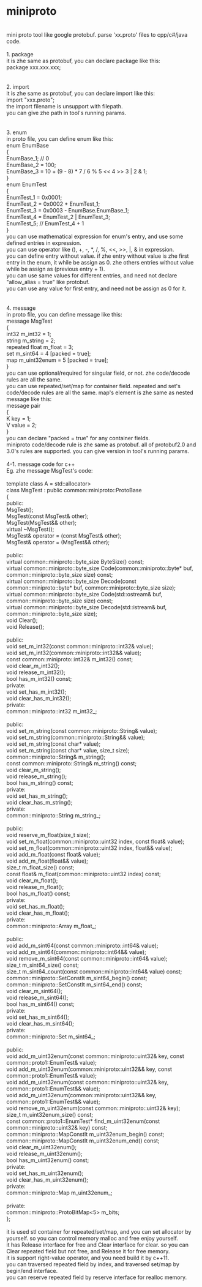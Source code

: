 # miniproto</br>
</br>
mini proto tool like google protobuf. parse 'xx.proto' files to cpp/c#/java code.</br>
</br>
1. package</br>
it is zhe same as protobuf, you can declare package like this:</br>
package xxx.xxx.xxx;</br>
</br>
</br>
2. import</br>
it is zhe same as protobuf, you can declare import like this:</br>
import "xxx.proto";</br>
the import filename is unsupport with filepath.</br>
you can give zhe path in tool's running params.</br>
</br>
</br>
3. enum</br>
in proto file, you can define enum like this:</br>
enum EnumBase</br>
{</br>
	EnumBase_1; // 0</br>
	EnumBase_2 = 100;</br>
	EnumBase_3 = 10 + (9 - 8) * 7 / 6 % 5 << 4 >> 3 | 2 & 1;</br>
}</br>
enum EnumTest</br>
{</br>
	EnumTest_1 = 0x0001;</br>
	EnumTest_2 = 0x0002 + EnumTest_1;</br>
	EnumTest_3 = 0x0003 - EnumBase.EnumBase_1;</br>
	EnumTest_4 = EnumTest_2 | EnumTest_3;</br>
	EnumTest_5; // EnumTest_4 + 1</br>
}</br>
you can use mathematical expression for enum's entry, and use some defined entries in expression.</br>
you can use operator like (), +, -, *, /, %, <<, >>, |, & in expression.</br>
you can define entry without value. if zhe entry without value is zhe first entry in the enum, it while be assign as 0. zhe others entries without value while be assign as (previous entry + 1).</br>
you can use same values for different entries, and need not declare "allow_alias = true" like protobuf.</br>
you can use any value for first entry, and need not be assign as 0 for it.</br>
</br>
</br>
4. message</br>
in proto file, you can define message like this:</br>
message MsgTest</br>
{</br>
	int32 m_int32 = 1;</br>
	string m_string = 2;</br>
	repeated float m_float = 3;</br>
	set<sint64> m_sint64 = 4 [packed = true];</br>
	map<uint32, EnumTest> m_uint32enum = 5 [packed = true];</br>
}</br>
you can use optional/required for singular field, or not. zhe code/decode rules are all the same.</br>
you can use repeated/set/map for container field. repeated and set's code/decode rules are all the same. map's element is zhe same as nested message like this:</br>
message pair</br>
{</br>
    K key = 1;</br>
    V value = 2;</br>
}</br>
you can declare "packed = true" for any container fields.</br>
miniproto code/decode rule is zhe same as protobuf. all of protobuf2.0 and 3.0's rules are supported. you can give version in tool's running params.</br>
</br>
4-1. message code for c++</br>
Eg. zhe message MsgTest's code:</br>
</br>
template <template<typename> class A = std::allocator> </br>
class MsgTest : public common::miniproto::ProtoBase </br>
{</br>
public:</br>
	MsgTest(); </br>
	MsgTest(const MsgTest<A>& other); </br>
	MsgTest(MsgTest<A>&& other); </br>
	virtual ~MsgTest(); </br>
	MsgTest<A>& operator = (const MsgTest<A>& other); </br>
	MsgTest<A>& operator = (MsgTest<A>&& other);</br>
</br>
public:</br>
	virtual common::miniproto::byte_size ByteSize() const; </br>
	virtual common::miniproto::byte_size Code(common::miniproto::byte* buf, common::miniproto::byte_size size) const; </br>
	virtual common::miniproto::byte_size Decode(const common::miniproto::byte* buf, common::miniproto::byte_size size); </br>
	virtual common::miniproto::byte_size Code(std::ostream& buf, common::miniproto::byte_size size) const; </br>
	virtual common::miniproto::byte_size Decode(std::istream& buf, common::miniproto::byte_size size);</br>
	void Clear(); </br>
	void Release(); </br>
</br>
public:</br>
	void set_m_int32(const common::miniproto::int32& value); </br>
	void set_m_int32(common::miniproto::int32&& value);</br>
	const common::miniproto::int32& m_int32() const; </br>
	void clear_m_int32(); </br>
	void release_m_int32(); </br>
	bool has_m_int32() const; </br>
private:</br>
	void set_has_m_int32(); </br>
	void clear_has_m_int32(); </br>
private:</br>
	common::miniproto::int32 m_int32_; </br>
</br>
public:</br>
	void set_m_string(const common::miniproto::String<A>& value); </br>
	void set_m_string(common::miniproto::String<A>&& value);</br>
	void set_m_string(const char* value);</br>
	void set_m_string(const char* value, size_t size);</br>
	common::miniproto::String<A>& m_string(); </br>
	const common::miniproto::String<A>& m_string() const; </br>
	void clear_m_string(); </br>
	void release_m_string(); </br>
	bool has_m_string() const;</br>
private:</br>
	void set_has_m_string();</br>
	void clear_has_m_string();</br>
private:</br>
	common::miniproto::String<A> m_string_; </br>
</br>
public:</br>
	void reserve_m_float(size_t size); </br>
	void set_m_float(common::miniproto::uint32 index, const float& value); </br>
	void set_m_float(common::miniproto::uint32 index, float&& value);</br>
	void add_m_float(const float& value); </br>
	void add_m_float(float&& value);</br>
	size_t m_float_size() const; </br>
	const float& m_float(common::miniproto::uint32 index) const; </br>
	void clear_m_float(); </br>
	void release_m_float(); </br>
	bool has_m_float() const; </br>
private:</br>
	void set_has_m_float();</br>
	void clear_has_m_float();</br>
private:</br>
	common::miniproto::Array<float, A> m_float_; </br>
</br>
public:</br>
	void add_m_sint64(const common::miniproto::int64& value); </br>
	void add_m_sint64(common::miniproto::int64&& value);</br>
	void remove_m_sint64(const common::miniproto::int64& value); </br>
	size_t m_sint64_size() const; </br>
	size_t m_sint64_count(const common::miniproto::int64& value) const; </br>
	common::miniproto::SetConstIt<common::miniproto::int64, A> m_sint64_begin() const; </br>
	common::miniproto::SetConstIt<common::miniproto::int64, A> m_sint64_end() const;</br>
	void clear_m_sint64(); </br>
	void release_m_sint64(); </br>
	bool has_m_sint64() const; </br>
private:</br>
	void set_has_m_sint64();</br>
	void clear_has_m_sint64();</br>
private:</br>
	common::miniproto::Set<common::miniproto::int64, A> m_sint64_; </br>
</br>
public:</br>
	void add_m_uint32enum(const common::miniproto::uint32& key, const common::proto1::EnumTest& value); </br>
	void add_m_uint32enum(common::miniproto::uint32&& key, const common::proto1::EnumTest& value);</br>
	void add_m_uint32enum(const common::miniproto::uint32& key, common::proto1::EnumTest&& value);</br>
	void add_m_uint32enum(common::miniproto::uint32&& key, common::proto1::EnumTest&& value);</br>
	void remove_m_uint32enum(const common::miniproto::uint32& key); </br>
	size_t m_uint32enum_size() const; </br>
	const common::proto1::EnumTest* find_m_uint32enum(const common::miniproto::uint32& key) const; </br>
	common::miniproto::MapConstIt<common::miniproto::uint32, common::proto1::EnumTest, A> m_uint32enum_begin() const; </br>
	common::miniproto::MapConstIt<common::miniproto::uint32, common::proto1::EnumTest, A> m_uint32enum_end() const;</br>
	void clear_m_uint32enum(); </br>
	void release_m_uint32enum(); </br>
	bool has_m_uint32enum() const; </br>
private:</br>
	void set_has_m_uint32enum();</br>
	void clear_has_m_uint32enum();</br>
private:</br>
	common::miniproto::Map<common::miniproto::uint32, common::proto1::EnumTest, A> m_uint32enum_; </br>
</br>
private:</br>
	common::miniproto::ProtoBitMap<5> m_bits; </br>
};</br>
</br>
it is used stl container for repeated/set/map, and you can set allocator by yourself. so you can control memory malloc and free enjoy yourself.</br>
it has Release interface for free and Clear interface for clear. so you can Clear repeated field but not free, and Release it for free memory.</br>
it is support right-value operator, and you need build it by c++11.</br>
you can traversed repeated field by index, and traversed set/map by begin/end interface.</br>
you can reserve repeated field by reserve interface for realloc memory.